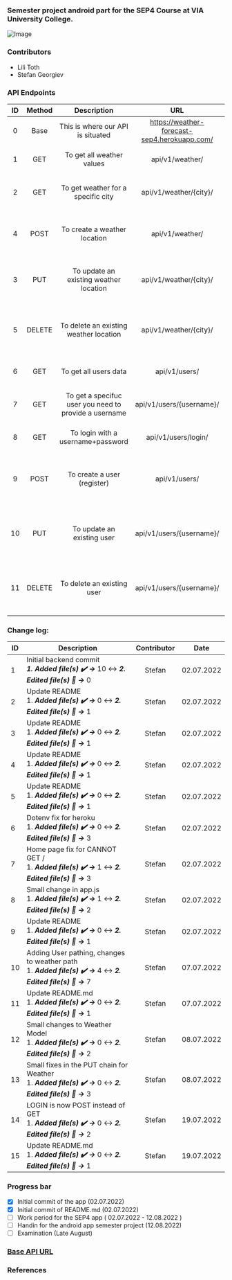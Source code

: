 ### Semester project android part for the SEP4 Course at VIA University College.

![Image](https://upload.wikimedia.org/wikipedia/commons/5/5d/VIA_UC_logo.png)

### Contributors

- Lili Toth
- Stefan Georgiev

### API Endpoints

| ID  | Method |                      Description                      |                     URL                      |                       Response                        |
| :-: | :----: | :---------------------------------------------------: | :------------------------------------------: | :---------------------------------------------------: |
|  0  |  Base  |           This is where our API is situated           | https://weather-forecast-sep4.herokuapp.com/ |                           /                           |
|  1  |  GET   |               To get all weather values               |               api/v1/weather/                |              List of all weather objects              |
|  2  |  GET   |          To get weather for a specific city           |            api/v1/weather/{city}/            |          Weather object for a specific city           |
|  4  |  POST  |             To create a weather location              |               api/v1/weather/                |   Weather object for a specific city after creation   |
|  3  |  PUT   |        To update an existing weather location         |            api/v1/weather/{city}/            |    Weather object for a specific city after update    |
|  5  | DELETE |        To delete an existing weather location         |            api/v1/weather/{city}/            |  Weather object for a specific city before deletion   |
|  6  |  GET   |                 To get all users data                 |                api/v1/users/                 |               List of all users objects               |
|  7  |  GET   | To get a specifuc user you need to provide a username |           api/v1/users/{username}/           |          User object for a specific username          |
|  8  |  GET   |           To login with a username+password           |             api/v1/users/login/              |                User object after login                |
|  9  |  POST  |              To create a user (register)              |                api/v1/users/                 | User object for a specific username after registering |
| 10  |  PUT   |              To update an existing user               |           api/v1/users/{username}/           |   User object for a specific username after update    |
| 11  | DELETE |              To delete an existing user               |           api/v1/users/{username}/           |  User object for a specific username before deletion  |

### Change log:

| ID  | Description                                                                                                          | Contributor |    Date    |
| --- | -------------------------------------------------------------------------------------------------------------------- | :---------: | :--------: |
| 1   | Initial backend commit <br> **_1. Added file(s) ✔️ ->_** 10 ↔️ **_2. Edited file(s) 📝 ->_** 0                       |   Stefan    | 02.07.2022 |
| 2   | Update README <br/> 1. **_Added file(s) ✔️ ->_** 0 ↔️ **_2. Edited file(s) 📝 ->_** 1                                |   Stefan    | 02.07.2022 |
| 3   | Update README <br/> 1. **_Added file(s) ✔️ ->_** 0 ↔️ **_2. Edited file(s) 📝 ->_** 1                                |   Stefan    | 02.07.2022 |
| 4   | Update README <br/> 1. **_Added file(s) ✔️ ->_** 0 ↔️ **_2. Edited file(s) 📝 ->_** 1                                |   Stefan    | 02.07.2022 |
| 5   | Update README <br/> 1. **_Added file(s) ✔️ ->_** 0 ↔️ **_2. Edited file(s) 📝 ->_** 1                                |   Stefan    | 02.07.2022 |
| 6   | Dotenv fix for heroku <br/> 1. **_Added file(s) ✔️ ->_** 0 ↔️ **_2. Edited file(s) 📝 ->_** 3                        |   Stefan    | 02.07.2022 |
| 7   | Home page fix for CANNOT GET / <br/> 1. **_Added file(s) ✔️ ->_** 1 ↔️ **_2. Edited file(s) 📝 ->_** 3               |   Stefan    | 02.07.2022 |
| 8   | Small change in app.js <br/> 1. **_Added file(s) ✔️ ->_** 1 ↔️ **_2. Edited file(s) 📝 ->_** 2                       |   Stefan    | 02.07.2022 |
| 9   | Update README <br/> 1. **_Added file(s) ✔️ ->_** 0 ↔️ **_2. Edited file(s) 📝 ->_** 1                                |   Stefan    | 02.07.2022 |
| 10  | Adding User pathing, changes to weather path <br/> 1. **_Added file(s) ✔️ ->_** 4 ↔️ **_2. Edited file(s) 📝 ->_** 7 |   Stefan    | 07.07.2022 |
| 11  | Update README.md <br/> 1. **_Added file(s) ✔️ ->_** 0 ↔️ **_2. Edited file(s) 📝 ->_** 1                             |   Stefan    | 07.07.2022 |
| 12  | Small changes to Weather Model <br/> 1. **_Added file(s) ✔️ ->_** 0 ↔️ **_2. Edited file(s) 📝 ->_** 2                             |   Stefan    | 08.07.2022 |
| 13  | Small fixes in the PUT chain for Weather <br/> 1. **_Added file(s) ✔️ ->_** 0 ↔️ **_2. Edited file(s) 📝 ->_** 3                             |   Stefan    | 08.07.2022 |
| 14  | LOGIN is now POST instead of GET <br/> 1. **_Added file(s) ✔️ ->_** 0 ↔️ **_2. Edited file(s) 📝 ->_** 2                             |   Stefan    | 19.07.2022 |
| 15  | Update README.md <br/> 1. **_Added file(s) ✔️ ->_** 0 ↔️ **_2. Edited file(s) 📝 ->_** 1                             |   Stefan    | 19.07.2022 |

### Progress bar

- [x] Initial commit of the app (02.07.2022)
- [x] Initial commit of README.md (02.07.2022)
- [ ] Work period for the SEP4 app ( 02.07.2022 - 12.08.2022 )
- [ ] Handin for the android app semester project (12.08.2022)
- [ ] Examination (Late August)

### [Base API URL](https://weather-forecast-sep4.herokuapp.com/)

### References

